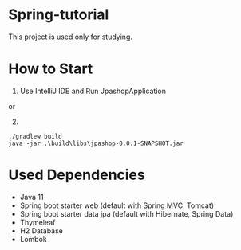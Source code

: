 # Spring-tutorial
This project is used only for studying.

# How to Start
1. Use IntelliJ IDE and Run JpashopApplication

or

2. 
```
./gradlew build
java -jar .\build\libs\jpashop-0.0.1-SNAPSHOT.jar
```

# Used Dependencies
- Java 11
- Spring boot starter web (default with Spring MVC, Tomcat)
- Spring boot starter data jpa (default with Hibernate, Spring Data)
- Thymeleaf
- H2 Database
- Lombok
